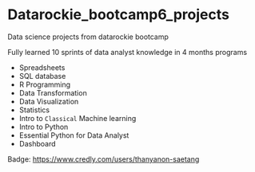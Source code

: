 # Datarockie_bootcamp6_projects

Data science projects from datarockie bootcamp

Fully learned 10 sprints of data analyst knowledge in 4 months programs

- Spreadsheets
- SQL database
- R Programming
- Data Transformation
- Data Visualization
- Statistics
- Intro to `Classical` Machine learning
- Intro to Python
- Essential Python for Data Analyst
- Dashboard

Badge:
https://www.credly.com/users/thanyanon-saetang
